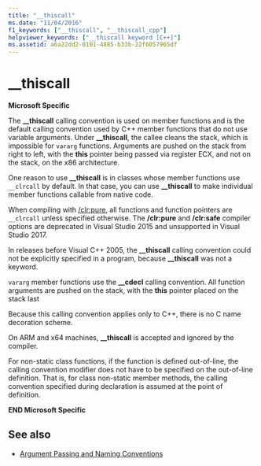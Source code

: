 ```yaml
---
title: "__thiscall"
ms.date: "11/04/2016"
f1_keywords: ["__thiscall", "__thiscall_cpp"]
helpviewer_keywords: ["__thiscall keyword [C++]"]
ms.assetid: a6a22dd2-0101-4885-b33b-22f6057965df
---
```

# __thiscall

**Microsoft Specific**

The **__thiscall** calling convention is used on member functions and is the default calling convention used by C++ member functions that do not use variable arguments. Under **__thiscall**, the callee cleans the stack, which is impossible for `vararg` functions. Arguments are pushed on the stack from right to left, with the **this** pointer being passed via register ECX, and not on the stack, on the x86 architecture.

One reason to use **__thiscall** is in classes whose member functions use `__clrcall` by default. In that case, you can use **__thiscall** to make individual member functions callable from native code.

When compiling with [/clr:pure](../build/reference/clr-common-language-runtime-compilation.md), all functions and function pointers are `__clrcall` unless specified otherwise. The **/clr:pure** and **/clr:safe** compiler options are deprecated in Visual Studio 2015 and unsupported in Visual Studio 2017.

In releases before Visual C++ 2005, the **__thiscall** calling convention could not be explicitly specified in a program, because **__thiscall** was not a keyword.

`vararg` member functions use the **__cdecl** calling convention. All function arguments are pushed on the stack, with the **this** pointer placed on the stack last

Because this calling convention applies only to C++, there is no C name decoration scheme.

On ARM and x64 machines, **__thiscall** is accepted and ignored by the compiler.

For non-static class functions, if the function is defined out-of-line, the calling convention modifier does not have to be specified on the out-of-line definition. That is, for class non-static member methods, the calling convention specified during declaration is assumed at the point of definition.

**END Microsoft Specific**

## See also

- [Argument Passing and Naming Conventions](../cpp/argument-passing-and-naming-conventions.md)

